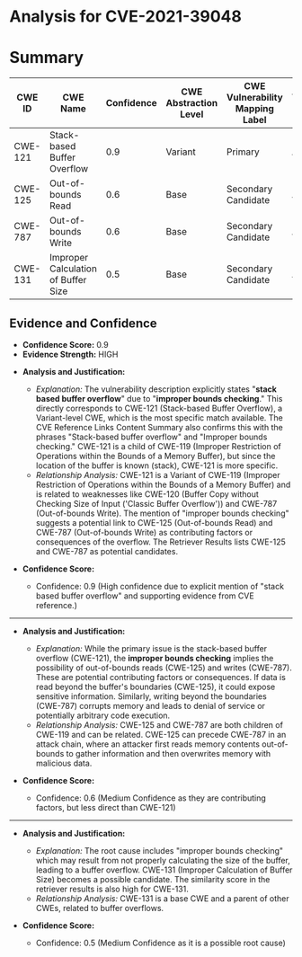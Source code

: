 # Analysis for CVE-2021-39048

# Summary
| CWE ID | CWE Name | Confidence | CWE Abstraction Level | CWE Vulnerability Mapping Label | CWE-Vulnerability Mapping Notes |
|---|---|---|---|---|---|
| CWE-121 | Stack-based Buffer Overflow | 0.9 | Variant | Primary | Allowed |
| CWE-125 | Out-of-bounds Read | 0.6 | Base | Secondary Candidate | Allowed |
| CWE-787 | Out-of-bounds Write | 0.6 | Base | Secondary Candidate | Allowed |
| CWE-131 | Improper Calculation of Buffer Size | 0.5 | Base | Secondary Candidate | Allowed |

## Evidence and Confidence

*   **Confidence Score:** 0.9
*   **Evidence Strength:** HIGH

- **Analysis and Justification:**  
  - *Explanation:* The vulnerability description explicitly states "**stack based buffer overflow**" due to "**improper bounds checking**." This directly corresponds to CWE-121 (Stack-based Buffer Overflow), a Variant-level CWE, which is the most specific match available. The CVE Reference Links Content Summary also confirms this with the phrases "Stack-based buffer overflow" and "Improper bounds checking." CWE-121 is a child of CWE-119 (Improper Restriction of Operations within the Bounds of a Memory Buffer), but since the location of the buffer is known (stack), CWE-121 is more specific.
  - *Relationship Analysis:* CWE-121 is a Variant of CWE-119 (Improper Restriction of Operations within the Bounds of a Memory Buffer) and is related to weaknesses like CWE-120 (Buffer Copy without Checking Size of Input ('Classic Buffer Overflow')) and CWE-787 (Out-of-bounds Write). The mention of "improper bounds checking" suggests a potential link to CWE-125 (Out-of-bounds Read) and CWE-787 (Out-of-bounds Write) as contributing factors or consequences of the overflow. The Retriever Results lists CWE-125 and CWE-787 as potential candidates.

- **Confidence Score:**  
  - Confidence: 0.9 (High confidence due to explicit mention of "stack based buffer overflow" and supporting evidence from CVE reference.)

---
- **Analysis and Justification:**  
  - *Explanation:* While the primary issue is the stack-based buffer overflow (CWE-121), the **improper bounds checking** implies the possibility of out-of-bounds reads (CWE-125) and writes (CWE-787). These are potential contributing factors or consequences. If data is read beyond the buffer's boundaries (CWE-125), it could expose sensitive information. Similarly, writing beyond the boundaries (CWE-787) corrupts memory and leads to denial of service or potentially arbitrary code execution.
  - *Relationship Analysis:* CWE-125 and CWE-787 are both children of CWE-119 and can be related. CWE-125 can precede CWE-787 in an attack chain, where an attacker first reads memory contents out-of-bounds to gather information and then overwrites memory with malicious data.

- **Confidence Score:**  
  - Confidence: 0.6 (Medium Confidence as they are contributing factors, but less direct than CWE-121)

---
- **Analysis and Justification:**  
  - *Explanation:* The root cause includes "improper bounds checking" which may result from not properly calculating the size of the buffer, leading to a buffer overflow. CWE-131 (Improper Calculation of Buffer Size) becomes a possible candidate. The similarity score in the retriever results is also high for CWE-131.
  - *Relationship Analysis:* CWE-131 is a base CWE and a parent of other CWEs, related to buffer overflows.

- **Confidence Score:**  
  - Confidence: 0.5 (Medium Confidence as it is a possible root cause)
